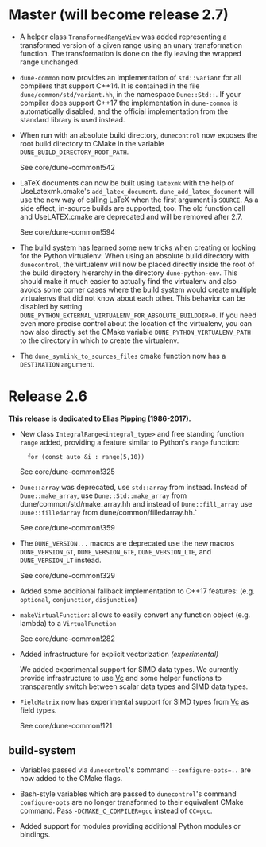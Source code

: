 # Master (will become release 2.7)

- A helper class `TransformedRangeView` was added representing a
  transformed version of a given range using an unary transformation
  function. The transformation is done on the fly leaving the wrapped
  range unchanged.

- `dune-common` now provides an implementation of `std::variant` for all compilers
  that support C++14.  It is contained in the file `dune/common/std/variant.hh`,
  in the namespace `Dune::Std::`.  If your compiler does support C++17 the
  implementation in `dune-common` is automatically disabled, and the official
  implementation from the standard library is used instead.

-   When run with an absolute build directory, `dunecontrol` now exposes the root build
    directory to CMake in the variable `DUNE_BUILD_DIRECTORY_ROOT_PATH`.

    See core/dune-common!542

-   LaTeX documents can now be built using `latexmk` with the help of UseLatexmk.cmake's
    `add_latex_document`. `dune_add_latex_document` will use the new way of calling
    LaTeX when the first argument is `SOURCE`. As a side effect, in-source builds are
    supported, too. The old function call and UseLATEX.cmake are deprecated and will be
    removed after 2.7.

    See core/dune-common!594

-   The build system has learned some new tricks when creating or looking for the Python virtualenv:
    When using an absolute build directory with `dunecontrol`, the virtualenv will now be placed
    directly inside the root of the build directory hierarchy in the directory `dune-python-env`.
    This should make it much easier to actually find the virtualenv and also avoids some corner
    cases where the build system would create multiple virtualenvs that did not know about each
    other. This behavior can be disabled by setting
    `DUNE_PYTHON_EXTERNAL_VIRTUALENV_FOR_ABSOLUTE_BUILDDIR=0`.
    If you need even more precise control about the location of the virtualenv, you can now also
    directly set the CMake variable `DUNE_PYTHON_VIRTUALENV_PATH` to the directory in which to
    create the virtualenv.

-   The `dune_symlink_to_sources_files` cmake function now has a `DESTINATION` argument.

# Release 2.6

**This release is dedicated to Elias Pipping (1986-2017).**

- New class `IntegralRange<integral_type>` and free standing function
  `range` added, providing a feature similar to Python's `range` function:
  ```
    for (const auto &i : range(5,10))
  ```
  See core/dune-common!325

- `Dune::array` was deprecated, use `std::array` from <array> instead.
   Instead of `Dune::make_array`, use `Dune::Std::make_array`
   from dune/common/std/make_array.hh
   and instead of `Dune::fill_array` use `Dune::filledArray`
   from dune/common/filledarray.hh.`

    See core/dune-common!359

- The `DUNE_VERSION...` macros are deprecated use the new macros
  `DUNE_VERSION_GT`, `DUNE_VERSION_GTE`, `DUNE_VERSION_LTE`, and
  `DUNE_VERSION_LT` instead.

    See core/dune-common!329

- Added some additional fallback implementation to C++17 features:
  (e.g. `optional`, `conjunction`, `disjunction`)

- `makeVirtualFunction`:
  allows to easily convert any function object (e.g. lambda) to a `VirtualFunction`

    See core/dune-common!282

- Added infrastructure for explicit vectorization *(experimental)*

    We added experimental support for SIMD data types. We currently
    provide infrastructure to use [Vc](https://github.com/VcDevel/Vc)
    and some helper functions to transparently switch between scalar data
    types and SIMD data types.

- `FieldMatrix` now has experimental support for SIMD types from
  [Vc](https://github.com/VcDevel/Vc) as field types.

    See core/dune-common!121

## build-system

- Variables passed via `dunecontrol`'s command `--configure-opts=..` are now
  added to the CMake flags.

- Bash-style variables which are passed to `dunecontrol`'s command `configure-opts`
  are no longer transformed to their equivalent CMake command. Pass
  `-DCMAKE_C_COMPILER=gcc` instead of `CC=gcc`.

- Added support for modules providing additional Python modules or bindings.

